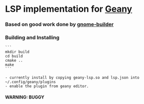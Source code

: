 # LSP implementation for [Geany](https://geany.org)

### Based on good work done by [gnome-builder](https://gitlab.gnome.org/GNOME/gnome-builder)

### Building and Installing
    ```
    mkdir build
    cd build
    cmake ..
    make
    ```

    - currently install by copying geany-lsp.so and lsp.json into ~/.config/geany/plugins
    - enable the plugin from geany editor.



#### WARNING: BUGGY
